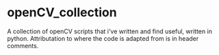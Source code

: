 # openCV_collection
A collection of openCV scripts that i've written and find useful, written in python. Attributation to where the code is adapted from is in header comments.
